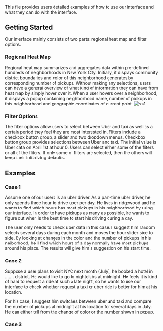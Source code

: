 This file provides users detailed examples of how to use our interface and what they can do with the interface.
## Getting Started
Our interface mainly consists of two parts: regional heat map and filter options.
### Regional Heat Map
Regional heat map summarizes and aggregates data within pre-defined hundreds of neighborhoods in New York City. Initially, it displays community district boundaries and color of this neighborhood generates by corresponding number of pickups. Without making any selections, users can have a general overview of what kind of information they can have from heat map by simply hover over it. When a user hovers over a neighborhood, it displays a popup containing neighborhood name, number of pickups in this neighborhood and geographic coordinates of current point.
![ss1](https://cloud.githubusercontent.com/assets/26759376/26755754/57157ce2-4849-11e7-84cb-8e4a1bdf61be.png)

### Filter Options
The filter options allow users to select between Uber and taxi as well as a certain period they feel they are most interested in. Fliters include a checkbox button group, a slider and two dropdown menus. Checkbox button group provides selections between Uber and taxi. The initial value is Uber data on April 1st at hour 0. Users can select either some of the fliters or all of the fliters. If only some of fliters are selected, then the others will keep their initializing defaults.


## Examples
### Case 1
Assume one of our users is an uber driver. As a part-time uber driver, he only spends three hour to drive uber per day. He lives in ridgewood and he wants to find which hours has most pickups in his neighborhood by using our interface. In order to have pickups as many as possible, he wants to figure out when is the best time to start his driving during a day. 

The user only needs to check uber data in this case. I suggest him random selects several days during each month and moves the hour slider side to side. By looking at changes in the color and the number of pickups in his neiborhood, he'll find which hours of a day normally have most pickups around his place. The results will give him a suggestion on his start time.

### Case 2
Suppose a user plans to visit NYC next month (July), he booked a hotel in ....... district. He would like to go to nightclubs at midnight. He feels it is kind of hard to request a ride at such a late night, so he wants to use our interface to check whether request a taxi or uber ride is better for him at his location.

For his case, I suggest him switches between uber and taxi and compare the number of pickups at midnight at his location for several days in July. He can either tell from the change of color or the number shown in popup.

### Case 3


